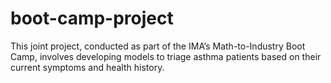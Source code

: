 # boot-camp-project

This joint project, conducted as part of the IMA’s Math-to-Industry Boot Camp, involves developing models to triage asthma patients based on their current symptoms and health history.
